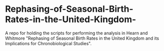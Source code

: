 # Rephasing-of-Seasonal-Birth-Rates-in-the-United-Kingdom-
A repo for holding the scripts for performing the analysis in Hearn and Whitmore "Rephasing of Seasonal Birth Rates in the United Kingdom and its Implications for Chronobiological Studies".
